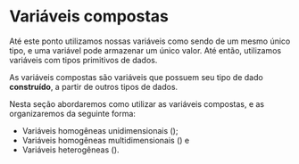 # Variáveis compostas

Até este ponto utilizamos nossas variáveis como sendo de um mesmo único tipo, e uma variável pode armazenar um único valor. Até então, utilizamos variáveis com tipos primitivos de dados. 

As variáveis compostas são variáveis que possuem seu tipo de dado **construído**, a partir de outros tipos de dados.

Nesta seção abordaremos como utilizar as variáveis compostas, e as organizaremos da seguinte forma:

- Variáveis homogêneas unidimensionais ([](#section:variaveis_compostas-vetores));
- Variáveis homogêneas multidimensionais ([](#section:variaveis_compostas-matrizes)) e 
- Variáveis heterogêneas ([](#section:variaveis_compostas-registros)).


